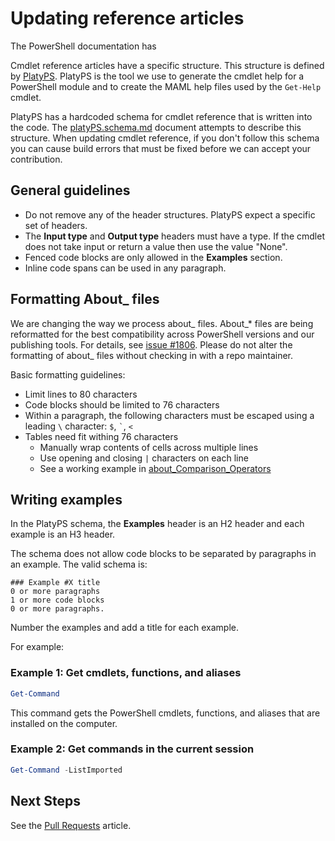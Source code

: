 # Updating reference articles

The PowerShell documentation has

Cmdlet reference articles have a specific structure. This structure is defined by [PlatyPS][].
PlatyPS is the tool we use to generate the cmdlet help for a PowerShell module and to create the
MAML help files used by the `Get-Help` cmdlet.

PlatyPS has a hardcoded schema for cmdlet reference that is written into the code. The
[platyPS.schema.md][] document attempts to describe this structure. When updating cmdlet reference,
if you don't follow this schema you can cause build errors that must be fixed before we can
accept your contribution.

## General guidelines

- Do not remove any of the header structures. PlatyPS expect a specific set of headers.
- The **Input type** and **Output type** headers must have a type.
  If the cmdlet does not take input or return a value then use the value "None".
- Fenced code blocks are only allowed in the **Examples** section.
- Inline code spans can be used in any paragraph.

## Formatting About_ files

We are changing the way we process about_ files.
About_* files are being reformatted for the best compatibility across PowerShell versions and our publishing tools.
For details, see [issue #1806][issue1806].
Please do not alter the formatting of about_ files without checking in with a repo maintainer.

Basic formatting guidelines:

- Limit lines to 80 characters
- Code blocks should be limited to 76 characters
- Within a paragraph, the following characters must be escaped using a leading `\` character:
  <code>$</code>, <code>\`</code>, <code>\<</code>
- Tables need fit withing 76 characters
  - Manually wrap contents of cells across multiple lines
  - Use opening and closing `|` characters on each line
  - See a working example in [about_Comparison_Operators][about-example]

## Writing examples

In the PlatyPS schema, the **Examples** header is an H2 header and each example is an H3 header.

The schema does not allow code blocks to be separated by paragraphs in an example.
The valid schema is:

```
### Example #X title
0 or more paragraphs
1 or more code blocks
0 or more paragraphs.
```

Number the examples and add a title for each example.

For example:

### Example 1: Get cmdlets, functions, and aliases

```powershell
Get-Command
```

This command gets the PowerShell cmdlets, functions, and aliases that are installed on the
computer.

### Example 2: Get commands in the current session

```powershell
Get-Command -ListImported
```

## Next Steps

See the [Pull Requests](7-PULL-REQUESTS.md) article.

[PlatyPS]: https://github.com/powershell/platyps
[platyPS.schema.md]: https://github.com/PowerShell/platyPS/blob/master/platyPS.schema.md
[issue1806]: https://github.com/PowerShell/PowerShell-Docs/issues/1806
[about-example]: ../reference/5.1/Microsoft.PowerShell.Core/About/about_Comparison_Operators.md
